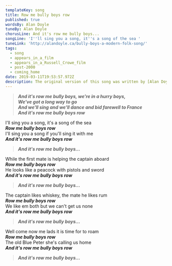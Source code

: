 ```yaml
---
templateKey: song
title: Row me bully boys row
published: true
wordsBy: Alan Doyle
tuneBy: Alan Doyle
chorusLine: And it's row me bully boys...
songLine: 'I''ll sing you a song, it''s a song of the sea '
tuneLink: 'http://alandoyle.ca/bully-boys-a-modern-folk-song/'
tags:
  - song
  - appears_in_a_film
  - appears_in_a_Russell_Crowe_film
  - post-2000
  - coming_home
date: 2019-03-11T19:53:57.972Z
description: The original version of this song was written by [Alan Doyle](https://alandoyle.ca/) for the film [_Robin Hood (2010)_](https://en.wikipedia.org/wiki/Robin_Hood_(2010_film)) . It then took on a life of its own - read more about it in this [blog post by Alan Doyle](https://alandoyle.ca/bully-boys-a-modern-folk-song/).
---
```

> ***And it's row me bully boys, we're in a hurry boys,\
We've got a long way to go\
And we'll sing and we'll dance and bid farewell to France\
And it's row me bully boys row***

I'll sing you a song, it's a song of the sea\
***Row me bully boys row***\
I'll sing you a song if you'll sing it with me\
***And it's row me bully boys row***

>***And it's row me bully boys...***

While the first mate is helping the captain aboard\
***Row me bully boys row***\
He looks like a peacock with pistols and sword\
***And it's row me bully boys row***

>***And it's row me bully boys...***

The captain likes whiskey, the mate he likes rum\
***Row me bully boys row***\
We like em both but we can't get us none\
***And it's row me bully boys row***

>***And it's row me bully boys...***

Well come now me lads it is time for to roam\
***Row me bully boys row***\
The old Blue Peter she's calling us home\
***And it's row me bully boys row***

>***And it's row me bully boys...***
